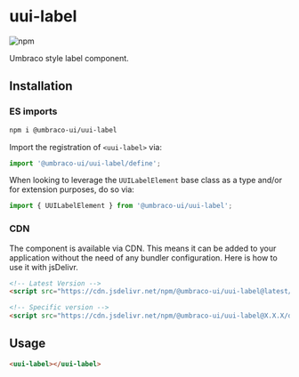 # uui-label

![npm](https://img.shields.io/npm/v/@umbraco-ui/uui-label?logoColor=%231B264F)

Umbraco style label component.

## Installation

### ES imports

```zsh
npm i @umbraco-ui/uui-label
```

Import the registration of `<uui-label>` via:

```javascript
import '@umbraco-ui/uui-label/define';
```

When looking to leverage the `UUILabelElement` base class as a type and/or for extension purposes, do so via:

```javascript
import { UUILabelElement } from '@umbraco-ui/uui-label';
```

### CDN

The component is available via CDN. This means it can be added to your application without the need of any bundler configuration. Here is how to use it with jsDelivr.

```html
<!-- Latest Version -->
<script src="https://cdn.jsdelivr.net/npm/@umbraco-ui/uui-label@latest/dist/uui-label.min.js"></script>

<!-- Specific version -->
<script src="https://cdn.jsdelivr.net/npm/@umbraco-ui/uui-label@X.X.X/dist/uui-label.min.js"></script>
```

## Usage

```html
<uui-label></uui-label>
```
